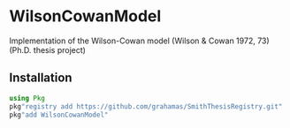 # WilsonCowanModel
Implementation of the Wilson-Cowan model (Wilson & Cowan 1972, 73) (Ph.D. thesis project)

## Installation

```julia
using Pkg
pkg"registry add https://github.com/grahamas/SmithThesisRegistry.git"
pkg"add WilsonCowanModel"
```